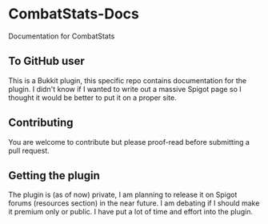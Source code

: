 # CombatStats-Docs
Documentation for CombatStats

## To GitHub user
This is a Bukkit plugin, this specific repo contains documentation for the plugin. I didn't know if I wanted to write out a massive Spigot page so I thought it would be better to put it on a proper site.

## Contributing
You are welcome to contribute but please proof-read before submitting a pull request.

## Getting the plugin
The plugin is (as of now) private, I am planning to release it on Spigot forums (resources section) in the near future. I am debating if I should make it premium only or public.
I have put a lot of time and effort into the plugin.
